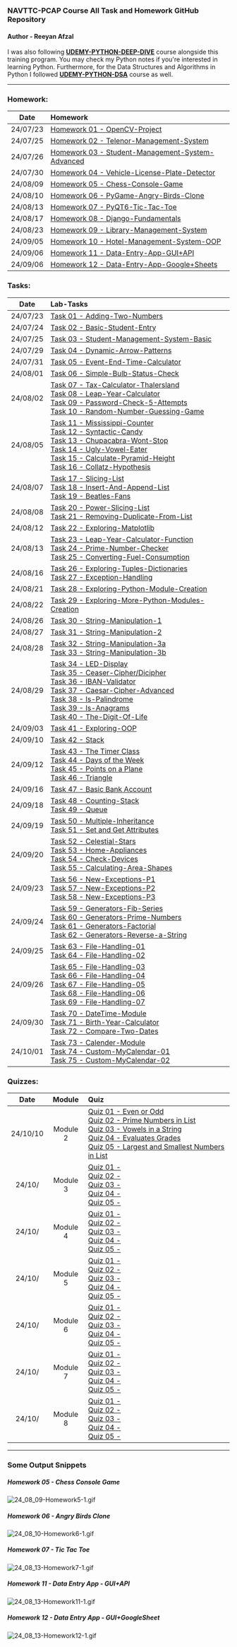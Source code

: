 ###  NAVTTC-PCAP Course All Task and Homework GitHub Repository

#### Author - Reeyan Afzal

I was also following **[UDEMY-PYTHON-DEEP-DIVE](https://github.com/reeyan-afzal/UDEMY_PYTHON_DEEP_DIVE)** course alongside this training program. You may check my Python notes if you're interested in learning Python. Furthermore, for the Data Structures and Algorithms in Python I followed **[UDEMY-PYTHON-DSA](https://github.com/reeyan-afzal/UDEMY_PYTHON_DSA)** course as well.

___

### Homework:
|   Date   | Homework                                                                              |
|:--------:|:--------------------------------------------------------------------------------------|
| 24/07/23 | [Homework 01 - OpenCV-Project](24_07_23-Homework1/main.py)                            |
| 24/07/25 | [Homework 02 - Telenor-Management-System](24_07_25-Homework2/main.py)                 |
| 24/07/26 | [Homework 03 - Student-Management-System-Advanced](24_07_26-Homework3/main.py)        |
| 24/07/30 | [Homework 04 - Vehicle-License-Plate-Detector](24_07_30-Homework4/main.py)            |
| 24/08/09 | [Homework 05 - Chess-Console-Game](24_08_09-Homework5/main.py)                        |
| 24/08/10 | [Homework 06 - PyGame-Angry-Birds-Clone](24_08_10-Homework6/main.py)                  |
| 24/08/13 | [Homework 07 - PyQT6-Tic-Tac-Toe](24_08_13-Homework7/main.py)                         |
| 24/08/17 | [Homework 08 - Django-Fundamentals](24_08_17-Homework8/django_fundamentals/manage.py) |
| 24/08/23 | [Homework 09 - Library-Management-System](24_08_23-Homework9/Main_Directory/main.py)  |
| 24/09/05 | [Homework 10 - Hotel-Management-System-OOP](24_09_05-Homework10/main.py)              |
| 24/09/06 | [Homework 11 - Data-Entry-App-GUI+API](24_09_06-Homework11/main.py)                   |
| 24/09/06 | [Homework 12 - Data-Entry-App-Google+Sheets](24_09_06-Homework12/main.py)             |

### Tasks:
|   Date   | Lab-Tasks                                                                                                                                                                                                                                                                                                                                                                                                                                                                                                                                                                                          |
|:--------:|:---------------------------------------------------------------------------------------------------------------------------------------------------------------------------------------------------------------------------------------------------------------------------------------------------------------------------------------------------------------------------------------------------------------------------------------------------------------------------------------------------------------------------------------------------------------------------------------------------|
| 24/07/23 | [Task 01 - Adding-Two-Numbers](24_07_23-Task1/main.py)                                                                                                                                                                                                                                                                                                                                                                                                                                                                                                                                             |
| 24/07/24 | [Task 02 - Basic-Student-Entry](24_07_24-Task2/main.py)                                                                                                                                                                                                                                                                                                                                                                                                                                                                                                                                            |
| 24/07/25 | [Task 03 - Student-Management-System-Basic](24_07_25-Task3/main.py)                                                                                                                                                                                                                                                                                                                                                                                                                                                                                                                                |
| 24/07/29 | [Task 04 - Dynamic-Arrow-Patterns](24_07_29-Task4/main.py)                                                                                                                                                                                                                                                                                                                                                                                                                                                                                                                                         |
| 24/07/31 | [Task 05 - Event-End-Time-Calculator](24_07_31-Task5/main.py)                                                                                                                                                                                                                                                                                                                                                                                                                                                                                                                                      |
| 24/08/01 | [Task 06 - Simple-Bulb-Status-Check](24_08_01-Task6/main.py)                                                                                                                                                                                                                                                                                                                                                                                                                                                                                                                                       |
| 24/08/02 | [Task 07 - Tax-Calculator-Thalersland](24_08_02-Task7,8,9,10/main-Task7.py)  <br/>[Task 08 - Leap-Year-Calculator](24_08_02-Task7,8,9,10/main-Task8.py) <br/>[Task 09 - Password-Check-5-Attempts](24_08_02-Task7,8,9,10/main-Task9.py) <br/>[Task 10 - Random-Number-Guessing-Game](24_08_02-Task7,8,9,10/main-Task10.py)                                                                                                                                                                                                                                                                         |
| 24/08/05 | [Task 11 - Mississippi-Counter](24_08_05-Task11,12,13,14,15,16/main-Task11.py)<br/>  [Task 12 - Syntactic-Candy](24_08_05-Task11,12,13,14,15,16/main-Task12.py)<br/> [Task 13 - Chupacabra-Wont-Stop](24_08_05-Task11,12,13,14,15,16/main-Task13.py)<br/> [Task 14 - Ugly-Vowel-Eater](24_08_05-Task11,12,13,14,15,16/main-Task14.py)<br/> [Task 15 - Calculate-Pyramid-Height](24_08_05-Task11,12,13,14,15,16/main-Task15.py)<br/> [Task 16 - Collatz-Hypothesis](24_08_05-Task11,12,13,14,15,16/main-Task16.py)                                                                                  |
| 24/08/07 | [Task 17 - Slicing-List](24_08_07-Task17,18,19/main-Task17.py)<br/>  [Task 18 - Insert-And-Append-List](24_08_07-Task17,18,19/main-Task18.py)<br/> [Task 19 - Beatles-Fans](24_08_07-Task17,18,19/main-Task19.py)                                                                                                                                                                                                                                                                                                                                                                                  |
| 24/08/08 | [Task 20 - Power-Slicing-List](24_08_08-Task20,21/main-Task20.py)<br/> [Task 21 - Removing-Duplicate-From-List](24_08_08-Task20,21/main-Task21.py)                                                                                                                                                                                                                                                                                                                                                                                                                                                 |
| 24/08/12 | [Task 22 - Exploring-Matplotlib](24_08_12-Task22/main-Task22.py)                                                                                                                                                                                                                                                                                                                                                                                                                                                                                                                                   |
| 24/08/13 | [Task 23 - Leap-Year-Calculator-Function](24_08_13-Task23,24,25/main-Task23.py)<br/> [Task 24 - Prime-Number-Checker](24_08_13-Task23,24,25/main-Task24.py)<br/> [Task 25 - Converting-Fuel-Consumption](24_08_13-Task23,24,25/main-Task25.py)                                                                                                                                                                                                                                                                                                                                                     |
| 24/08/16 | [Task 26 - Exploring-Tuples-Dictionaries](24_08_16-Task26,27/main-Task26.py)<br/>     [Task 27 - Exception-Handling](24_08_16-Task26,27/main-Task27.py)                                                                                                                                                                                                                                                                                                                                                                                                                                            |
| 24/08/21 | [Task 28 - Exploring-Python-Module-Creation](24_08_21-Task28/main-Task28.py)<br/>                                                                                                                                                                                                                                                                                                                                                                                                                                                                                                                  |
| 24/08/22 | [Task 29 - Exploring-More-Python-Modules-Creation](24_08_22-Task29/main-Task29.py)<br/>                                                                                                                                                                                                                                                                                                                                                                                                                                                                                                            |
| 24/08/26 | [Task 30 - String-Manipulation-1](24_08_26-Task30/main-Task30.py)<br/>                                                                                                                                                                                                                                                                                                                                                                                                                                                                                                                             |
| 24/08/27 | [Task 31 - String-Manipulation-2](24_08_27-Task31/main-Task31.py)<br/>                                                                                                                                                                                                                                                                                                                                                                                                                                                                                                                             |
| 24/08/28 | [Task 32 - String-Manipulation-3a](24_08_28-Task32,33/main-Task32.py)<br/>            [Task 33 - String-Manipulation-3b](24_08_28-Task32,33/main-Task33.py)                                                                                                                                                                                                                                                                                                                                                                                                                                        |
| 24/08/29 | [Task 34 - LED-Display](24_08_29-Task34,35,36,37,38,39,40/main-Task34.py)<br/>    [Task 35 - Ceaser-Cipher/Dicipher](24_08_29-Task34,35,36,37,38,39,40/main-Task35.py)<br/>[Task 36 - IBAN-Validator](24_08_29-Task34,35,36,37,38,39,40/main-Task36.py)<br/>[Task 37 - Caesar-Cipher-Advanced](24_08_29-Task34,35,36,37,38,39,40/main-Task37.py)<br/>[Task 38 - Is-Palindrome](24_08_29-Task34,35,36,37,38,39,40/main-Task38.py)<br/>[Task 39 - Is-Anagrams](24_08_29-Task34,35,36,37,38,39,40/main-Task39.py)<br/>[Task 40 - The-Digit-Of-Life](24_08_29-Task34,35,36,37,38,39,40/main-Task40.py) |
| 24/09/03 | [Task 41 - Exploring-OOP](24_09_03-Task41/main-Task41.py)                                                                                                                                                                                                                                                                                                                                                                                                                                                                                                                                          |
| 24/09/10 | [Task 42 - Stack](24_09_10-Task42/main-Task42.py)                                                                                                                                                                                                                                                                                                                                                                                                                                                                                                                                                  |
| 24/09/12 | [Task 43 - The Timer Class](24_09_12-Task43,44,45,46/main-Task43.py)<br/> [Task 44 - Days of the Week](24_09_12-Task43,44,45,46/main-Task44.py)<br/>    [Task 45 - Points on a Plane](24_09_12-Task43,44,45,46/main-Task45.py)<br/> [Task 46 - Triangle](24_09_12-Task43,44,45,46/main-Task46.py)                                                                                                                                                                                                                                                                                                  |
| 24/09/16 | [Task 47 - Basic Bank Account](24_09_16-Task47/main-Task47.py)                                                                                                                                                                                                                                                                                                                                                                                                                                                                                                                                     |
| 24/09/18 | [Task 48 - Counting-Stack](24_09_18-Task48,49/main-Task48.py)<br/>[Task 49 - Queue](24_09_18-Task48,49/main-Task49.py)                                                                                                                                                                                                                                                                                                                                                                                                                                                                             |
| 24/09/19 | [Task 50 - Multiple-Inheritance](24_09_19-Task50,51/main-Task50.py)<br/>[Task 51 - Set and Get Attributes](24_09_19-Task50,51/main-Task51.py)                                                                                                                                                                                                                                                                                                                                                                                                                                                      |
| 24/09/20 | [Task 52 - Celestial-Stars](24_09_20-Task52,53,54,55/main-Task52.py)   <br/>  [Task 53 - Home-Appliances](24_09_20-Task52,53,54,55/main-Task53.py)  <br/> [Task 54 - Check-Devices](24_09_20-Task52,53,54,55/main-Task54.py) <br/> [Task 55 - Calculating-Area-Shapes](24_09_20-Task52,53,54,55/main-Task55.py)                                                                                                                                                                                                                                                                                    |
| 24/09/23 | [Task 56 - New-Exceptions-P1](24_09_23-Task56,57,58/main-Task56.py)<br/>  [Task 57 - New-Exceptions-P2](24_09_23-Task56,57,58/main-Task57.py)<br/> [Task 58 - New-Exceptions-P3](24_09_23-Task56,57,58/main-Task58.py)                                                                                                                                                                                                                                                                                                                                                                             |
| 24/09/24 | [Task 59 - Generators-Fib-Series](24_09_24-Task59,60,61,62/main-Task59.py)<br/>[Task 60 - Generators-Prime-Numbers](24_09_24-Task59,60,61,62/main-Task60.py)<br/>[Task 61 - Generators-Factorial](24_09_24-Task59,60,61,62/main-Task61.py)<br/>[Task 62 - Generators-Reverse-a-String](24_09_24-Task59,60,61,62/main-Task62.py)                                                                                                                                                                                                                                                                    |
| 24/09/25 | [Task 63 - File-Handling-01](24_09_25-Task63,64/main-Task63.py)<br/>[Task 64 - File-Handling-02](24_09_25-Task63,64/main-Task64.py)                                                                                                                                                                                                                                                                                                                                                                                                                                                                |
| 24/09/26 | [Task 65 - File-Handling-03](24_09_26-Task65,66,67,68,69/main-Task65.py)<br/>[Task 66 - File-Handling-04](24_09_26-Task65,66,67,68,69/main-Task66.py)<br/>[Task 67 - File-Handling-05](24_09_26-Task65,66,67,68,69/main-Task67.py)<br/>[Task 68 - File-Handling-06](24_09_26-Task65,66,67,68,69/main-Task68.py)<br/>[Task 69 - File-Handling-07](24_09_26-Task65,66,67,68,69/main-Task69.py)                                                                                                                                                                                                       |
| 24/09/30 | [Task 70 - DateTime-Module](24_09_30-Task70,71,72/main-Task70.py) <br/>[Task 71 - Birth-Year-Calculator](24_09_30-Task70,71,72/main-Task71.py)<br/>[Task 72 - Compare-Two-Dates](24_09_30-Task70,71,72/main-Task72.py)                                                                                                                                                                                                                                                                                                                                                                             |
| 24/10/01 | [Task 73 - Calender-Module](24_10_01-Task73,74,75/main-Task73.py)<br/>[Task 74 - Custom-MyCalendar-01](24_10_01-Task73,74,75/main-Task74.py)<br/>[Task 75 - Custom-MyCalendar-02](24_10_01-Task73,74,75/main-Task75.py)                                                                                                                                                                                                                                                                                                                                                                            |

### Quizzes:
|   Date   |  Module  | Quiz                                                                                                                                                                                                                                                                                                                                                                                     |
|:--------:|:--------:|:-----------------------------------------------------------------------------------------------------------------------------------------------------------------------------------------------------------------------------------------------------------------------------------------------------------------------------------------------------------------------------------------|
| 24/10/10 | Module 2 | [Quiz 01 - Even or Odd](24_10_10-Quiz-Module-2/main-Quiz1.py)<br/> [Quiz 02 - Prime Numbers in List](24_10_10-Quiz-Module-2/main-Quiz2.py)<br/> [Quiz 03 - Vowels in a String](24_10_10-Quiz-Module-2/main-Quiz3.py)<br/> [Quiz 04 - Evaluates Grades](24_10_10-Quiz-Module-2/main-Quiz4.py)<br/> [Quiz 05 - Largest and Smallest Numbers in List](24_10_10-Quiz-Module-2/main-Quiz5.py) |
|  24/10/  | Module 3 | [Quiz 01 - ]()<br/> [Quiz 02 - ]()<br/> [Quiz 03 - ]()<br/> [Quiz 04 - ]()<br/> [Quiz 05 - ]()                                                                                                                                                                                                                                                                                           |
|  24/10/  | Module 4 | [Quiz 01 - ]()<br/> [Quiz 02 - ]()<br/> [Quiz 03 - ]()<br/> [Quiz 04 - ]()<br/> [Quiz 05 - ]()                                                                                                                                                                                                                                                                                           |
|  24/10/  | Module 5 | [Quiz 01 - ]()<br/> [Quiz 02 - ]()<br/> [Quiz 03 - ]()<br/> [Quiz 04 - ]()<br/> [Quiz 05 - ]()                                                                                                                                                                                                                                                                                           |
|  24/10/  | Module 6 | [Quiz 01 - ]()<br/> [Quiz 02 - ]()<br/> [Quiz 03 - ]()<br/> [Quiz 04 - ]()<br/> [Quiz 05 - ]()                                                                                                                                                                                                                                                                                           |
|  24/10/  | Module 7 | [Quiz 01 - ]()<br/>[Quiz 02 - ]()<br/> [Quiz 03 - ]()<br/> [Quiz 04 - ]()<br/> [Quiz 05 - ]()                                                                                                                                                                                                                                                                                            |
|  24/10/  | Module 8 | [Quiz 01 - ]()<br/> [Quiz 02 - ]()<br/> [Quiz 03 - ]()<br/> [Quiz 04 - ]()<br/> [Quiz 05 - ]()                                                                                                                                                                                                                                                                                           |

___

### Some Output Snippets

##### Homework 05 - Chess Console Game
![24_08_09-Homework5-1.gif](snippits%2F24_08_09-Homework5-1.gif)

##### Homework 06 - Angry Birds Clone
![24_08_10-Homework6-1.gif](snippits%2F24_08_10-Homework6-1.gif)

##### Homework 07 - Tic Tac Toe
![24_08_13-Homework7-1.gif](snippits%2F24_08_13-Homework7-1.gif)

##### Homework 11 - Data Entry App - GUI+API
![24_08_13-Homework11-1.gif](snippits%2F24_08_13-Homework11-1.gif)

##### Homework 12 - Data Entry App - GUI+GoogleSheet
![24_08_13-Homework12-1.gif](snippits%2F24_08_13-Homework12-1.gif)
